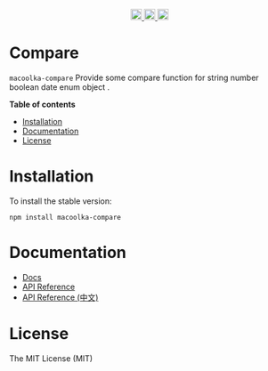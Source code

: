 <p align="center">
  <a href="https://travis-ci.org/macoolka/macoolka-compare">
    <img src="https://img.shields.io/travis/macoolka/macoolka-compare/master.svg?style=flat-square" alt="build status" height="20">
  </a>
  <a href="https://david-dm.org/macoolka-compare">
    <img src="https://img.shields.io/david/macoolka/macoolka-compare.svg?style=flat-square" alt="dependency status" height="20">
  </a>
  <a href="https://www.npmjs.com/package/macoolka-compare">
    <img src="https://img.shields.io/npm/dm/macoolka-compare.svg" alt="npm downloads" height="20">
  </a>
</p>

# Compare

`macoolka-compare` Provide some compare function for string number boolean date enum object
.


**Table of contents**

- [Installation](#installation)
- [Documentation](#documentation)
- [License](#license)

<!-- END doctoc generated TOC please keep comment here to allow auto update -->

# Installation

To install the stable version:

```
npm install macoolka-compare
```


# Documentation

- [Docs](https://macoolka.github.io/macoolka-compare)
- [API Reference](https://macoolka.github.io/macoolka-compare/docs/Modules)
- [API Reference (中文)](https://macoolka.github.io/macoolka-compare/docs/模块)


# License

The MIT License (MIT)
